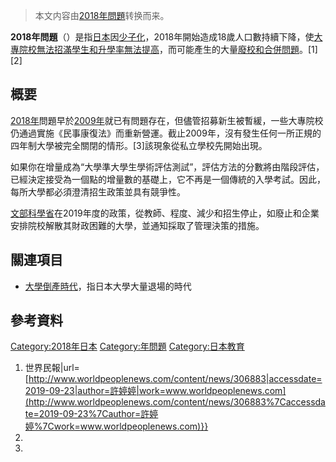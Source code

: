 > 本文内容由[2018年問題](https://zh.wikipedia.org/wiki/2018年問題)转换而来。


**2018年問題**（）是指[日本](../Page/日本.md "wikilink")因[少子化](../Page/少子化.md "wikilink")，2018年開始造成18歲人口數持續下降，使[大專院校無法招滿學生和升學率無法提高](https://zh.wikipedia.org/wiki/大專院校 "wikilink")，而可能產生的大量[廢校和合併問題](https://zh.wikipedia.org/wiki/廢校 "wikilink")。\[1\]\[2\]

## 概要

[2018年](../Page/2018年.md "wikilink")問題早於[2009年](../Page/2009年.md "wikilink")就已有問題存在，但儘管招募新生被暫緩，一些大專院校仍通過實施《民事康復法》而重新營運。截止2009年，沒有發生任何一所正規的四年制大學被完全關閉的情形。\[3\]該現象從私立學校先開始出現。

如果你在增量成為“大學準大學生學術評估測試”，評估方法的分數將由階段評估，已經決定接受為一個點的增量數的基礎上，它不再是一個傳統的入學考試。因此，每所大學都必須澄清招生政策並具有競爭性。

[文部科學省](../Page/文部科學省.md "wikilink")在2019年度的政策，從教師、程度、減少和招生停止，如廢止和企業安排院校解散其財政困難的大學，並通知採取了管理決策的措施。

## 關連項目

  - [大學倒產時代](https://zh.wikipedia.org/wiki/大學倒產時代 "wikilink")，指日本大學大量退場的時代

## 參考資料

[Category:2018年日本](https://zh.wikipedia.org/wiki/Category:2018年日本 "wikilink") [Category:年問題](https://zh.wikipedia.org/wiki/Category:年問題 "wikilink") [Category:日本教育](https://zh.wikipedia.org/wiki/Category:日本教育 "wikilink")

1.   世界民報|url=[http://www.worldpeoplenews.com/content/news/306883|accessdate=2019-09-23|author=許婷婷|work=www.worldpeoplenews.com](http://www.worldpeoplenews.com/content/news/306883%7Caccessdate=2019-09-23%7Cauthor=許婷婷%7Cwork=www.worldpeoplenews.com)}}
2.
3.